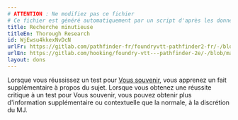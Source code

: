 ```yaml
---
# ATTENTION : Ne modifiez pas ce fichier
# Ce fichier est généré automatiquement par un script d'après les données du module Foundry VTT officiel et de sa traduction
title: Recherche minutieuse
titleEn: Thorough Research
id: WjEwsu4kkexNvDcN
urlFr: https://gitlab.com/pathfinder-fr/foundryvtt-pathfinder2-fr/-/blob/master/data/feats/WjEwsu4kkexNvDcN.htm
urlEn: https://gitlab.com/hooking/foundry-vtt---pathfinder-2e/-/blob/master/packs/data/feats.db/thorough-research.json
layout: dons
---
```

Lorsque vous réussissez un test pour [Vous souvenir](../actions/se-souvenir-arcanes.md), vous apprenez un fait supplémentaire à propos du sujet. Lorsque vous obtenez une réussite critique à un test pour Vous souvenir, vous pouvez obtenir plus d'information supplémentaire ou contextuelle que la normale, à la discrétion du MJ.

